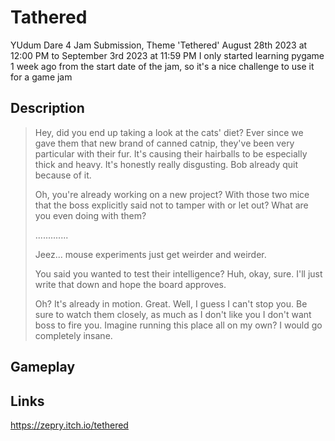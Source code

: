 # Tathered
YUdum Dare 4 Jam Submission, Theme 'Tethered'
August 28th 2023 at 12:00 PM to September 3rd 2023 at 11:59 PM
I only started learning pygame 1 week ago from the start date of the jam, so it's a nice challenge to use it for a game jam

## Description

>Hey, did you end up taking a look at the cats' diet? Ever since we gave them that new brand of canned catnip, they've been very particular with their fur. It's causing their hairballs to be especially thick and heavy. It's honestly really disgusting. Bob already quit because of it.
>
>Oh, you're already working on a new project? With those two mice that the boss explicitly said not to tamper with or let out? What are you even doing with them?
>
>.............
>
>Jeez... mouse experiments just get weirder and weirder.
>
>You said you wanted to test their intelligence? Huh, okay, sure. I'll just write that down and hope the board approves.
>
>Oh? It's already in motion. Great. Well, I guess I can't stop you. Be sure to watch them closely, as much as I don't like you I don't want boss to fire you. Imagine running this place all on my own? I would go completely insane.

## Gameplay



## Links
https://zepry.itch.io/tethered

